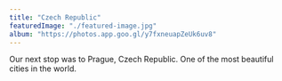 ```yaml
---
title: "Czech Republic"
featuredImage: "./featured-image.jpg"
album: "https://photos.app.goo.gl/y7fxneuapZeUk6uv8"
---
```

Our next stop was to Prague, Czech Republic. One of the most beautiful cities in the world.
